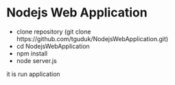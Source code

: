 # Nodejs Web Application
<ul>
  <li> clone repository (git clone https://github.com/tguduk/NodejsWebApplication.git)<br></li>
  <li> cd NodejsWebApplication<br></li>
  <li> npm install<br></li>
  <li> node server.js <br></li>
</ul>

it is run application 
